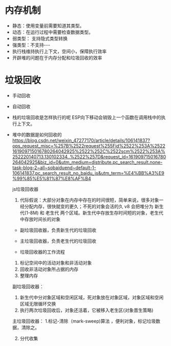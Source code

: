 # 内存机制
- 静态：使用变量前需要知道其类型。
- 动态：在运行过程中需要检查数据类型。
- 弱类型： 支持隐式类型转换
- 强类型：不支持---
- 执行栈维持执行上下文，空间小，保障执行效率
- 开辟堆的问题在于内存分配和垃圾回收的效率

# 垃圾回收
- 手动回收
- 自动回收 
- 栈的垃圾回收是怎样执行的呢
 ESP向下移动会销毁上一个函数在调用栈中的执行上下文。

- 堆中的数据是如何回收的
 https://blog.csdn.net/weixin_47277170/article/details/106141837?ops_request_misc=%257B%2522request%255Fid%2522%253A%2522161909715016780264042925%2522%252C%2522scm%2522%253A%252220140713.130102334..%2522%257D&request_id=161909715016780264042925&biz_id=0&utm_medium=distribute.pc_search_result.none-task-blog-2~all~sobaiduend~default-1-106141837.pc_search_result_no_baidu_js&utm_term=%E4%BB%A3%E9%99%85%E5%81%87%E8%AF%B4

   js垃圾回收器
   1. 代际假说：大部分对象在内存中存在的时间很短，简单来说，很多对象一经分配内存，很快就变的更久；不死的对象会活的久
   v8 会把堆分为 新生代(1-8M) 和 老生代 两个区域。新生代中存放生存时间短的对象，老生代中存放时间长的对象

   - 副垃圾回收器，负责新生代的垃圾回收
   - 主垃圾回收器，负责老生代的垃圾回收

   - 垃圾回收器的工作流程
    1. 标记空间中的活动对象和非活动对象
    2. 回收非活动对象所占据的内存
    3. 整理内存

    副垃圾回收器：
    1. 新生代中分对象区域和空闲区域，死对象放在对象区域，对象区域和空闲区域无限循环交换
    2. 执行两次垃圾回收后，对象还活着，它被移入老生区(对象晋生策略)

    主垃圾回收器：
    1.标记-清除（mark-sweep)算法 ，便利对象，标记垃圾数据，清除之。

   2. 分代收集